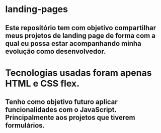 # landing-pages
## Este repositório tem com objetivo compartilhar meus projetos de landing page de forma com a qual eu possa estar acompanhando minha evolução como desenvolvedor.

# Tecnologias usadas foram apenas HTML e CSS flex.

## Tenho como objetivo futuro aplicar funcionalidades com o JavaScript. Principalmente aos projetos que tiverem formulários.
